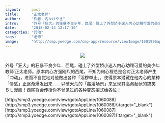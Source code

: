 ```yaml
---
layout:     post
title:      "正太老师"
author:     "作者：内々けやき"
intro:      "外号「狂犬」的狂暴不良少年．西尾，碰上了外型娇小迷人内心幼稚可爱的美少年教师˙正太老师。原本内心方强刚烈的西尾，不知为何心裡总是会对正太老师产生「冲动」，进而不自觉地对他做出各种「淫秽举止」，使得原本潜藏在他内心的某种「情感」正逐渐爆发出来…… 以破天荒的「姦淫场景」来呈现其高潮起伏的搞笑ＢＬ漫画！西尾将会传授你不曾见过的各种变态招式给各位！"
date:       "2018-02-14 12:17:10"
categories: "其他"
tags:       "老师"
image:      "http://smp.yoedge.com/smp-app/resource/viewImage/1001996appline.png"
---
```

<div style="text-align: center">
<p><img src="http://smp.yoedge.com/smp-app/resource/viewImage/1001996appline.png"/></p>
</div>
<p class="post-meta">
<span>外号「狂犬」的狂暴不良少年．西尾，碰上了外型娇小迷人内心幼稚可爱的美少年教师˙正太老师。原本内心方强刚烈的西尾，不知为何心裡总是会对正太老师产生「冲动」，进而不自觉地对他做出各种「淫秽举止」，使得原本潜藏在他内心的某种「情感」正逐渐爆发出来…… 以破天荒的「姦淫场景」来呈现其高潮起伏的搞笑ＢＬ漫画！西尾将会传授你不曾见过的各种变态招式给各位！</span>
</p>
[http://smp3.yoedge.com/view/gotoAppLine/1060088](http://smp3.yoedge.com/view/gotoAppLine/1060088){:target="_blank"}
[http://smp3.yoedge.com/view/gotoAppLine/1060087](http://smp3.yoedge.com/view/gotoAppLine/1060087){:target="_blank"}


